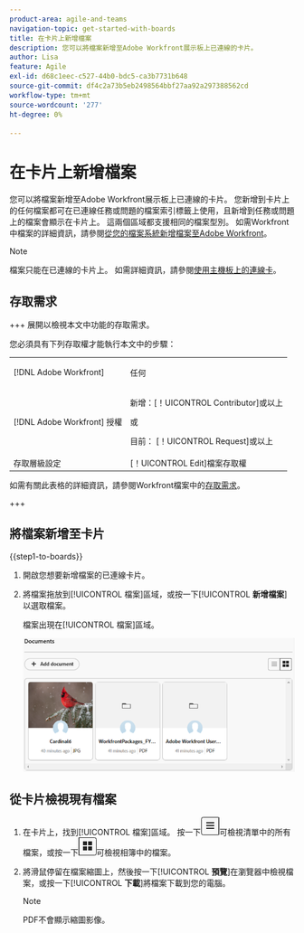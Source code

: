 ```yaml
---
product-area: agile-and-teams
navigation-topic: get-started-with-boards
title: 在卡片上新增檔案
description: 您可以將檔案新增至Adobe Workfront展示板上已連線的卡片。
author: Lisa
feature: Agile
exl-id: d68c1eec-c527-44b0-bdc5-ca3b7731b648
source-git-commit: df4c2a73b5eb2498564bbf27aa92a297388562cd
workflow-type: tm+mt
source-wordcount: '277'
ht-degree: 0%

---
```


# 在卡片上新增檔案

您可以將檔案新增至Adobe Workfront展示板上已連線的卡片。 您新增到卡片上的任何檔案都可在已連線任務或問題的檔案索引標籤上使用，且新增到任務或問題上的檔案會顯示在卡片上。 這兩個區域都支援相同的檔案型別。 如需Workfront中檔案的詳細資訊，請參閱[從您的檔案系統新增檔案至Adobe Workfront](/help/quicksilver/documents/adding-documents-to-workfront/add-documents-from-file-system.md)。

>[!NOTE]
>
>檔案只能在已連線的卡片上。 如需詳細資訊，請參閱[使用主機板上的連線卡](/help/quicksilver/agile/get-started-with-boards/connected-cards.md)。

## 存取需求

+++ 展開以檢視本文中功能的存取需求。

您必須具有下列存取權才能執行本文中的步驟：

<table style="table-layout:auto"> 
 <col> 
 <col> 
 <tbody> 
  <tr> 
   <td role="rowheader">[!DNL Adobe Workfront]</td> 
   <td> <p>任何</p> </td> 
  </tr> 
  <tr> 
   <td role="rowheader">[!DNL Adobe Workfront] 授權</td> 
   <td> 
   <p>新增：[！UICONTROL Contributor]或以上</p> 
   <p>或</p>
   <p>目前： [！UICONTROL Request]或以上</p>
   </td> 
  </tr> 
   <tr>
   <td role="rowheader">存取層級設定</td>
   <td>[！UICONTROL Edit]檔案存取權</td>
  </tr>
 </tbody> 
</table>

如需有關此表格的詳細資訊，請參閱Workfront檔案中的[存取需求](/help/quicksilver/administration-and-setup/add-users/access-levels-and-object-permissions/access-level-requirements-in-documentation.md)。

+++

## 將檔案新增至卡片

{{step1-to-boards}}

1. 開啟您想要新增檔案的已連線卡片。
1. 將檔案拖放到[!UICONTROL 檔案]區域，或按一下&#x200B;[!UICONTROL **新增檔案**]&#x200B;以選取檔案。

   檔案出現在[!UICONTROL 檔案]區域。

   ![檔案已新增至卡片](assets/add-document-to-card.png)

## 從卡片檢視現有檔案

1. 在卡片上，找到[!UICONTROL 檔案]區域。 按一下![清單圖示](assets/docs-list-icon.png)可檢視清單中的所有檔案，或按一下![相簿圖示](assets/docs-gallery-icon.png)可檢視相簿中的檔案。
1. 將滑鼠停留在檔案縮圖上，然後按一下&#x200B;[!UICONTROL **預覽**]&#x200B;在瀏覽器中檢視檔案，或按一下&#x200B;[!UICONTROL **下載**]&#x200B;將檔案下載到您的電腦。

   >[!NOTE]
   >
   >PDF不會顯示縮圖影像。
